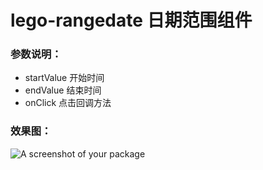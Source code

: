 # lego-rangedate 日期范围组件

### 参数说明：
- startValue 开始时间
- endValue  结束时间
- onClick  点击回调方法

### 效果图：
![A screenshot of your package](https://github.com/jlego/lego-rangedate/blob/master/preview.png)
